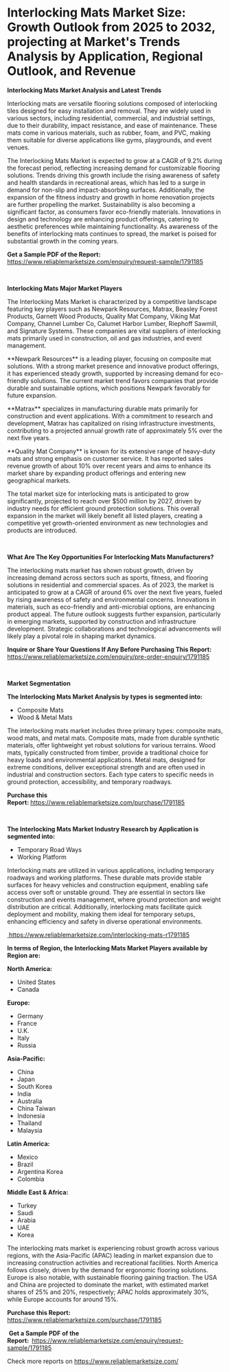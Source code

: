 <p><h1>Interlocking Mats Market Size: Growth Outlook from 2025 to 2032, projecting at Market's Trends Analysis by Application, Regional Outlook, and Revenue</h1></p><p><strong>Interlocking Mats Market Analysis and Latest Trends</strong></p>
<p><p>Interlocking mats are versatile flooring solutions composed of interlocking tiles designed for easy installation and removal. They are widely used in various sectors, including residential, commercial, and industrial settings, due to their durability, impact resistance, and ease of maintenance. These mats come in various materials, such as rubber, foam, and PVC, making them suitable for diverse applications like gyms, playgrounds, and event venues.</p><p>The Interlocking Mats Market is expected to grow at a CAGR of 9.2% during the forecast period, reflecting increasing demand for customizable flooring solutions. Trends driving this growth include the rising awareness of safety and health standards in recreational areas, which has led to a surge in demand for non-slip and impact-absorbing surfaces. Additionally, the expansion of the fitness industry and growth in home renovation projects are further propelling the market. Sustainability is also becoming a significant factor, as consumers favor eco-friendly materials. Innovations in design and technology are enhancing product offerings, catering to aesthetic preferences while maintaining functionality. As awareness of the benefits of interlocking mats continues to spread, the market is poised for substantial growth in the coming years.</p></p>
<p><strong>Get a Sample PDF of the Report:&nbsp;</strong> <a href="https://www.reliablemarketsize.com/enquiry/request-sample/1791185?utm_campaign=1911&utm_medium=2&utm_source=Github&utm_content=ia&utm_term=18022025&utm_id=interlocking-mats">https://www.reliablemarketsize.com/enquiry/request-sample/1791185</a></p>
<p>&nbsp;</p>
<p><strong>Interlocking Mats Major Market Players</strong></p>
<p><p>The Interlocking Mats Market is characterized by a competitive landscape featuring key players such as Newpark Resources, Matrax, Beasley Forest Products, Garnett Wood Products, Quality Mat Company, Viking Mat Company, Channel Lumber Co, Calumet Harbor Lumber, Riephoff Sawmill, and Signature Systems. These companies are vital suppliers of interlocking mats primarily used in construction, oil and gas industries, and event management.</p><p>**Newpark Resources** is a leading player, focusing on composite mat solutions. With a strong market presence and innovative product offerings, it has experienced steady growth, supported by increasing demand for eco-friendly solutions. The current market trend favors companies that provide durable and sustainable options, which positions Newpark favorably for future expansion.</p><p>**Matrax** specializes in manufacturing durable mats primarily for construction and event applications. With a commitment to research and development, Matrax has capitalized on rising infrastructure investments, contributing to a projected annual growth rate of approximately 5% over the next five years.</p><p>**Quality Mat Company** is known for its extensive range of heavy-duty mats and strong emphasis on customer service. It has reported sales revenue growth of about 10% over recent years and aims to enhance its market share by expanding product offerings and entering new geographical markets.</p><p>The total market size for interlocking mats is anticipated to grow significantly, projected to reach over $500 million by 2027, driven by industry needs for efficient ground protection solutions. This overall expansion in the market will likely benefit all listed players, creating a competitive yet growth-oriented environment as new technologies and products are introduced.</p></p>
<p>&nbsp;</p>
<p><strong>What Are The Key Opportunities For Interlocking Mats Manufacturers?</strong></p>
<p><p>The interlocking mats market has shown robust growth, driven by increasing demand across sectors such as sports, fitness, and flooring solutions in residential and commercial spaces. As of 2023, the market is anticipated to grow at a CAGR of around 6% over the next five years, fueled by rising awareness of safety and environmental concerns. Innovations in materials, such as eco-friendly and anti-microbial options, are enhancing product appeal. The future outlook suggests further expansion, particularly in emerging markets, supported by construction and infrastructure development. Strategic collaborations and technological advancements will likely play a pivotal role in shaping market dynamics.</p></p>
<p><strong>Inquire or Share Your Questions If Any Before Purchasing This Report:</strong> <a href="https://www.reliablemarketsize.com/enquiry/pre-order-enquiry/1791185?utm_campaign=1911&utm_medium=2&utm_source=Github&utm_content=ia&utm_term=18022025&utm_id=interlocking-mats">https://www.reliablemarketsize.com/enquiry/pre-order-enquiry/1791185</a></p>
<p>&nbsp;</p>
<p><strong>Market Segmentation</strong></p>
<p><strong>The Interlocking Mats Market Analysis by types is segmented into:</strong></p>
<p><ul><li>Composite Mats</li><li>Wood & Metal Mats</li></ul></p>
<p><p>The interlocking mats market includes three primary types: composite mats, wood mats, and metal mats. Composite mats, made from durable synthetic materials, offer lightweight yet robust solutions for various terrains. Wood mats, typically constructed from timber, provide a traditional choice for heavy loads and environmental applications. Metal mats, designed for extreme conditions, deliver exceptional strength and are often used in industrial and construction sectors. Each type caters to specific needs in ground protection, accessibility, and temporary roadways.</p></p>
<p><strong>Purchase this Report:&nbsp;</strong><a href="https://www.reliablemarketsize.com/purchase/1791185?utm_campaign=1911&utm_medium=2&utm_source=Github&utm_content=ia&utm_term=18022025&utm_id=interlocking-mats">https://www.reliablemarketsize.com/purchase/1791185</a></p>
<p>&nbsp;</p>
<p><strong>The Interlocking Mats Market Industry Research by Application is segmented into:</strong></p>
<p><ul><li>Temporary Road Ways</li><li>Working Platform</li></ul></p>
<p><p>Interlocking mats are utilized in various applications, including temporary roadways and working platforms. These durable mats provide stable surfaces for heavy vehicles and construction equipment, enabling safe access over soft or unstable ground. They are essential in sectors like construction and events management, where ground protection and weight distribution are critical. Additionally, interlocking mats facilitate quick deployment and mobility, making them ideal for temporary setups, enhancing efficiency and safety in diverse operational environments.</p></p>
<p><a href="https://www.reliablemarketsize.com/interlocking-mats-r1791185?utm_campaign=1911&utm_medium=2&utm_source=Github&utm_content=ia&utm_term=18022025&utm_id=interlocking-mats">&nbsp;https://www.reliablemarketsize.com/interlocking-mats-r1791185</a></p>
<p><strong>In terms of Region, the Interlocking Mats Market Players available by Region are:</strong></p>
<p>
    <p> <strong> North America: </strong>
        <ul>
            <li>United States</li>
            <li>Canada</li>
        </ul>
        </p> 
    <p> <strong> Europe: </strong>
        <ul>
            <li>Germany</li>
            <li>France</li>
            <li>U.K.</li>
            <li>Italy</li>
            <li>Russia</li>
        </ul>
        </p> 
    <p> <strong> Asia-Pacific: </strong>
        <ul>
            <li>China</li>
            <li>Japan</li>
            <li>South Korea</li>
            <li>India</li>
            <li>Australia</li>
            <li>China Taiwan</li>
            <li>Indonesia</li>
            <li>Thailand</li>
            <li>Malaysia</li>
        </ul>
        </p> 
    <p> <strong> Latin America: </strong>
        <ul>
            <li>Mexico</li>
            <li>Brazil</li>
            <li>Argentina Korea</li>
            <li>Colombia</li>
        </ul>
        </p> 
    <p> <strong> Middle East & Africa: </strong>
        <ul>
            <li>Turkey</li>
            <li>Saudi</li>
            <li>Arabia</li>
            <li>UAE</li>
            <li>Korea</li>
        </ul>
    </p>
    </p>
<p><p>The interlocking mats market is experiencing robust growth across various regions, with the Asia-Pacific (APAC) leading in market expansion due to increasing construction activities and recreational facilities. North America follows closely, driven by the demand for ergonomic flooring solutions. Europe is also notable, with sustainable flooring gaining traction. The USA and China are projected to dominate the market, with estimated market shares of 25% and 20%, respectively; APAC holds approximately 30%, while Europe accounts for around 15%.</p></p>
<p><strong>Purchase this Report: </strong><a href="https://www.reliablemarketsize.com/purchase/1791185?utm_campaign=1911&utm_medium=2&utm_source=Github&utm_content=ia&utm_term=18022025&utm_id=interlocking-mats">https://www.reliablemarketsize.com/purchase/1791185</a></p>
<p>&nbsp;<strong>Get a Sample PDF of the Report:&nbsp;&nbsp;</strong><a href="https://www.reliablemarketsize.com/enquiry/request-sample/1791185?utm_campaign=1911&utm_medium=2&utm_source=Github&utm_content=ia&utm_term=18022025&utm_id=interlocking-mats">https://www.reliablemarketsize.com/enquiry/request-sample/1791185</a></p>
<p><strong></strong></p>
<p>Check more reports on <a href="https://www.reliablemarketsize.com/?utm_campaign=1911&utm_medium=2&utm_source=Github&utm_content=ia&utm_term=18022025&utm_id=interlocking-mats">https://www.reliablemarketsize.com/</a></p>
